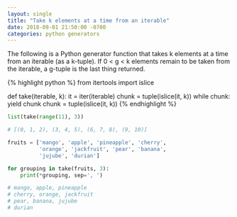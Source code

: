 ```yaml
---
layout: single
title: "Take k elements at a time from an iterable"
date: 2018-09-01 21:50:00 -0700
categories: python generators
---
```


The following is a Python generator function that takes k elements at a time from an iterable (as a k-tuple). If 0 < g < k elements remain to be taken from the iterable, a g-tuple is the last thing returned.

{% highlight python %}
from itertools import islice

def take(iterable, k):
    it = iter(iterable)
    chunk = tuple(islice(it, k))
    while chunk:
        yield chunk
        chunk = tuple(islice(it, k))
{% endhighlight %}

```python
list(take(range(11), 3))

# [(0, 1, 2), (3, 4, 5), (6, 7, 8), (9, 10)]
```

```python
fruits = ['mango', 'apple', 'pineapple', 'cherry',
          'orange', 'jackfruit', 'pear', 'banana',
          'jujube', 'durian']

for grouping in take(fruits, 3):
    print(*grouping, sep=', ')

# mango, apple, pineapple
# cherry, orange, jackfruit
# pear, banana, jujube
# durian
```
